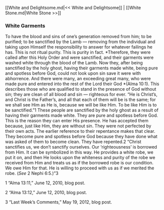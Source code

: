 [[White and Delightsome.md|<< White and Delightsome]]  |  [[White Stone.md|White Stone >>]]

### White Garments
To have the blood and sins of one’s generation removed from him; to be purified; to be sanctified by the Lamb — removing from the individual and taking upon Himself the responsibility to answer for whatever failings he has. This is not ritual purity. This is purity in fact. *Therefore, they were called after this Holy Order and were sanctified, and their garments were washed white through the blood of the Lamb. Now they, after being sanctified by the holy ghost, having their garments made white, being pure and spotless before God, could not look upon sin save it were with abhorrence. And there were many, an exceeding great many, who were made pure and entered into the rest of the Lord their God *(Alma 10:1). This describes those who are qualified to stand in the presence of God without sin; they are clean of all blood and sin — righteous for ever. “He is Christ’s, and Christ is the Father’s, and all that each of them will be is the same; for we shall see Him as He is, because we will be like Him. To be like Him is to be sanctified.”1 These people are sanctified by the holy ghost as a result of having their garments made white. They are pure and spotless before God. This is the reason they can enter His presence. He has accepted them because, just like Him, they are without sin. They were not perfected by their own acts. The earlier reference to their repentance makes that clear. They become pure and spotless before God because they have done what was asked of them to become clean. They have repented.2 “Christ sanctifies us, we don’t sanctify ourselves. Our ‘righteousness’ is borrowed from Him. It can be symbolized in this way. He provides a white robe, we put it on, and then He looks upon the whiteness and purity of the robe we received from Him and treats us as if the borrowed robe is our condition. We owe Him for that. He is willing to proceed with us as if we merited the robe. (*See* 2 Nephi 6:5.)”3



1 “Alma 13:11,” June 12, 2010, blog post.


2 “Alma 13:12,” June 12, 2010, blog post.


3 “Last Week’s Comments,” May 19, 2012, blog post.